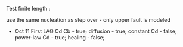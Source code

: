 Test finite length : 

use the same nucleation as step over - only upper fault is modeled 

- Oct 11
First LAG Cd Cb - true;
diffusion - true;
constant Cd - false; 
power-law Cd - true;
healing - false;
